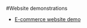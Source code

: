 #Website demonstrations

<ul>
  <li><a href='https://github.com/jspoh/ecommerce-demo'>E-commerce website demo</a></li>
</ul>
